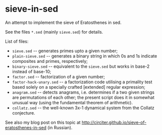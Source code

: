 # sieve-in-sed
An attempt to implement the sieve of Eratosthenes in sed.

See the files `*.sed` (mainly `sieve.sed`) for details.

List of files:
- `sieve.sed` -- generates primes upto a given number;
- `plain-sieve.sed` -- generates a binary string in which 0s and 1s indicate
  composites and primes, respectively;
- `binary-sieve.sed` -- equivalent to the `sieve.sed` but works in base-2
  instead of base-10;
- `factor.sed` -- factorization of a given number;
- `factor-hack-unary.sed` -- a factorization code utilising a primality
  test based solely on a specially crafted [extended] regular expression;
- `anagram.sed` -- detects anagrams, i.e. determines if a two given strings
  are permutations of each other; the present script does it in somewhat unusual
  way (using the fundamental theorem of arithmetic).
- `collatz.sed` -- the well-known 3x-1 dynamical system from the Collatz conjecture.

See also my blog post on this topic at http://circiter.github.io/sieve-of-eratosthenes-in-sed 
(in Russian).
